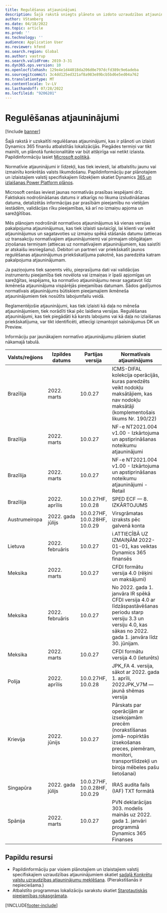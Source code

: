 ```yaml
---
title: Regulēšanas atjauninājumi
description: Šajā rakstā sniegts plānoto un izdoto uzraudzības atjauninājumu saraksts Microsoft Dynamics 365 Finansēm.
author: VStamberg
ms.date: 04/18/2022
ms.topic: article
ms.prod: ''
ms.technology: ''
audience: Application User
ms.reviewer: kfend
ms.search.region: Global
ms.author: vastrup
ms.search.validFrom: 2019-3-31
ms.dyn365.ops.version: 10
ms.openlocfilehash: 129e4e1d44018da206d0e797dcfd389c9e6adeba
ms.sourcegitcommit: 3c4dd125ed321af8a983e89bcb5bd6e5ed04a762
ms.translationtype: MT
ms.contentlocale: lv-LV
ms.lasthandoff: 07/28/2022
ms.locfileid: "9206201"
---
```

# <a name="regulatory-updates"></a>Regulēšanas atjauninājumi

[!include [banner](../includes/banner.md)]

Šajā rakstā ir uzskaitīti regulēšanas atjauninājumi, kas ir plānoti un izlaisti Dynamics 365 finanšu atbalstītās lokalizācijās. Piegādes termiņi var tikt mainīti, un plānotā funkcionalitāte var būt atšķirīga vai netikt izlaista. Papildinformāciju lasiet [Microsoft politikā](https://go.microsoft.com/fwlink/p/?linkid=2007332). 

Normatīvie atjauninājumi ir līdzekļi, kas tiek ieviesti, lai atbalstītu jaunu vai izmainītu konkrētās valsts likumdošanu. Papildinformāciju par plānotajiem un izlaistajiem valstij specifiskajiem līdzekļiem skatiet Dynamics [365 un izlaišanas Power Platform plānos](/business-applications-release-notes/index).

Microsoft cenšas ieviest jaunas normatīvās prasības iespējami drīz. Faktiskais nodrošināšanas datums ir atkarīgs no likuma izsludināšanas datuma, detalizētās informācijas par prasībām pieejamību no vietējām iestādēm, validācijas rīku pieejamības, kā arī no izmaiņu apjoma un sarežģītības.

Mēs plānojam nodrošināt normatīvos atjauninājumus kā vienas versijas pakalpojuma atjauninājumus, kas tiek izlaisti savlaicīgi, lai klienti var veikt atjauninājumus un sagatavoties uz izmaiņu spēkā stāšanās datumu (attiecas uz transakciju normatīvajiem atjauninājumiem) vai pirmajam obligātajam ziņošanas termiņam (attiecas uz normatīvajiem atjauninājumiem, kas saistīti ar atskaišu iesniegšanu). Debitori un partneri var priekšskatīt jaunos regulēšanas atjauninājumus priekšskatījuma pakotnē, kas paredzēta katram pakalpojuma atjauninājumam.

Ja paziņojums tiek saņemts vēlu, pieprasījuma dati vai validācijas instrumentu pieejamība tiek novēlota vai izmaiņas ir īpaši apjomīgas un sarežģītas, iespējams, ka normatīvo atjauninājumu nevar sagatavot līdz ikmēneša atjauninājuma vispārējās pieejamības datumam. Šādos gadījumos normatīvais atjauninājums būtiskiem pieejamajiem ikmēneša atjauninājumiem tiek nosūtīts labojumfailu veidā.

Reglamentējošie atjauninājumi, kas tiek izlaisti kā daļa no mēneša atjauninājumiem, tiek norādīti tikai pēc laidiena versijas. Regulēšanas atjauninājumi, kas tiek piegādāti kā karsts labojums vai kā daļa no izlaišanas priekšskatījuma, var tikt identificēti, attiecīgi izmantojot saīsinājumus DK un Preview. 

Informāciju par jaunākajiem normatīvo atjauninājumu plāniem skatiet nākamajā tabulā.   

|Valsts/reģions|Izpildes datums|Partijas versija|Normatīvais atjauninājums|
|--------------------|---------------|-------|-------| 
|      Brazīlija         |   2022. marts    | 10.0.27        |    ICMS-DIFAL kolekcija operācijās, kuras paredzēts veikt nodokļu maksātājiem, kas nav nodokļu maksātāji (komplementošais likums Nr. 190/22)  |
|      Brazīlija         |   2022. marts         | 10.0.27         |    NF-e NT2021.004 v1.00 - Izkārtojuma un apstiprināšanas noteikumu atjauninājumi  |
|      Brazīlija         |   2022. marts         | 10.0.27         |    NF-e NT2021.004 v1.00 - Izkārtojuma un apstiprināšanas noteikumu atjauninājumi - Retail  |
|      Brazīlija         |   2022. aprīlis         | 10.0.27HF, 10.0.28         |    SPED ECF — 8. IZKĀRTOJUMS  |
|      Austrumeiropa         |   2022. gada jūlijs         | 10.0.27HF, 10.0.28HF, 10.0.29         |    Virsgrāmatas izraksts pēc galvenā konta  |
|      Lietuva|   2022. februāris | 10.0.27 | i.ATTIECĪBĀ UZ IZMAIŅĀM 2022-01-01, kas veiktas Dynamics 365 finansēs  |
|      Meksika         |   2022. marts      | 10.0.27      |   CFDI formātu versija 4.0 (rēķini un maksājumi)  |
|      Meksika         |   2022. februāris      | 10.0.27      |   No 2022. gada 1. janvāra IR spēkā CFDI versija 4.0 ar līdzāspastāvēšanas periodu starp versiju 3.3 un versiju 4.0, kas sākas no 2022. gada 1. janvāra līdz 30. jūnijam.  |
|      Meksika         |   2022. marts      | 10.0.27      |   CFDI formātu versija 4.0 (ieturēts)  |
|      Polija          |   2022. aprīlis     | 10.0.27HF, 10.0.28     |   JPK_FA 4. versija, sākot ar 2022. gada 1. aprīli, 2022JPK_V7M — jaunā shēmas versija |
|      Krievija          |   2022. jūnijs     | 10.0.27    |  Pārskats par operācijām ar izsekojamām precēm (norakstīšanas jomā– nopirktās izsekošanas preces, piemēram, monitori, transportlīdzekļi un biroja mēbeles pašu lietošanai)|
|      Singapūra      |   2022. gada jūlijs| 10.0.27HF, 10.0.28HF, 10.0.29 | IRAS audita fails (IAF) TXT formātā|
|      Spānija      |   2022. marts| 10.0.27 | PVN deklarācijas 303. modelis mainās uz 2022. gada 1. janvāri programmā Dynamics 365 Finanses|


## <a name="additional-resources"></a>Papildu resursi
- Papildinformāciju par visiem plānotajiem un izlaistajiem valstij specifiskajiem uzraudzības atjauninājumiem skatiet [sadaļā Konkrētu valstu uzraudzības atjauninājumu meklēšana](search-for-regulatory-updates.md). (Pierakstīšanās ir nepieciešama.)
- Atbalstīto programmas lokalizāciju sarakstu skatiet [Starptautiskās pieejamības rokasgrāmata](https://aka.ms/dynamics_365_international_availability_deck).



[!INCLUDE[footer-include](../../includes/footer-banner.md)]
